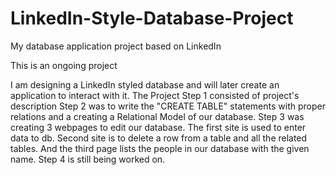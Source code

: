 # LinkedIn-Style-Database-Project
My database application project based on LinkedIn

This is an ongoing project

I am designing a LinkedIn styled database and will later create an application to interact with it.
The Project Step 1 consisted of project's description
Step 2 was to write the "CREATE TABLE" statements with proper relations and a creating a Relational Model of our database.
Step 3 was creating 3 webpages to edit our database. The first site is used to enter data to db. Second site is to delete a row from a table and all the related tables. And the third page lists the people in our database with the given name.
Step 4 is still being worked on.
